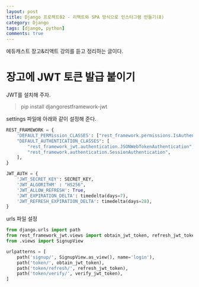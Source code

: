 ```yaml
---
layout: post
title: Django 프로젝트02 - 리액트와 SPA 방식으로 인스타그램 만들기(8)
category: Django
tags: [django, python]
comments: true
---
```


에듀캐스트 장고&리액트 강의를 듣고 정리하는 글이다.

# 장고에 JWT 토큰 발급 붙이기

JWT를 설치해 주자.
> pip install djangorestframework-jwt


settings 파일에 아래와 같이 설정해 준다.
```python
REST_FRAMEWORK = {
    'DEFAULT_PERMission_CLASSES': ["rest_framework.permissions.IsAuthenticated",],
    "DEFAULT_AUTHENTICATION_CLASSES": [
        "rest_framework_jwt.authentication.JSONWebTokenAuthentication",
        "rest_framework.authentication.SessionAuthentication",
    ],
}

JWT_AUTH = {
    'JWT_SECRET_KEY': SECRET_KEY,
    'JWT_ALGORITHM' : "HS256",
    'JWT_ALLOW_REFRESH': True,
    'JWT_EXPIRATION_DELTA': timedelta(days=7),
    'JWT_REFRESH_EXPIRATION_DELTA': timedelta(days=28),
}
```

urls 파일 설정
```python
from django.urls import path
from rest_framework_jwt.views import obtain_jwt_token, refresh_jwt_token, verify_jwt_token
from .views import SignupView

urlpatterns = [
    path('signup/', SignupView.as_view(), name='login'),
    path('token/', obtain_jwt_token),
    path('token/refresh/', refresh_jwt_token),
    path('token/verify/', verify_jwt_token),
]
```

